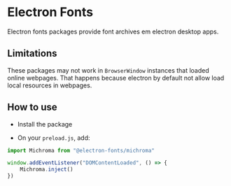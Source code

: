 # Electron Fonts

Electron fonts packages provide font archives em electron desktop apps.

## Limitations

These packages may not work in `BrowserWindow` instances that loaded online webpages. That happens because electron by default not allow load local resources in webpages.

## How to use

* Install the package

* On your `preload.js`, add:

```ts
import Michroma from "@electron-fonts/michroma"

window.addEventListener("DOMContentLoaded", () => {
    Michroma.inject()
})
```